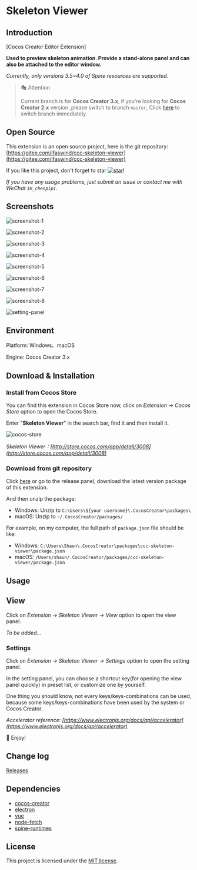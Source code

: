 # Skeleton Viewer

## Introduction

[Cocos Creator Editor Extension]

**Used to preview skeleton animation. Provide a stand-alone panel and can also be attached to the editor window.**

*Currently, only versions 3.5~4.0 of Spine resources are supported.*

> 🎭 Attention
>
> Current branch is for **Cocos Creator 3.x**, if you're looking for **Cocos Creator 2.x** version ,please switch to branch `master`, Click [here](https://gitee.com/ifaswind/ccc-skeleton-viewer/tree/master/) to switch branch immediately.



## Open Source

This extension is an open source project, here is the git repository: [https://gitee.com/ifaswind/ccc-skeleton-viewer](https://gitee.com/ifaswind/ccc-skeleton-viewer)

If you like this project, don't forget to star [![star](https://gitee.com/ifaswind/ccc-skeleton-viewer/badge/star.svg?theme=dark)](https://gitee.com/ifaswind/ccc-skeleton-viewer/stargazers)!

*If you have any usage problems, just submit an issue or contact me with WeChat `im_chenpipi`.*



## Screenshots

![screenshot-1](https://gitee.com/ifaswind/image-storage/raw/master/repositories/ccc-skeleton-viewer/screenshot-1.png)

![screenshot-2](https://gitee.com/ifaswind/image-storage/raw/master/repositories/ccc-skeleton-viewer/screenshot-2.png)

![screenshot-3](https://gitee.com/ifaswind/image-storage/raw/master/repositories/ccc-skeleton-viewer/screenshot-3.png)

![screenshot-4](https://gitee.com/ifaswind/image-storage/raw/master/repositories/ccc-skeleton-viewer/screenshot-4.png)

![screenshot-5](https://gitee.com/ifaswind/image-storage/raw/master/repositories/ccc-skeleton-viewer/screenshot-5.png)

![screenshot-6](https://gitee.com/ifaswind/image-storage/raw/master/repositories/ccc-skeleton-viewer/screenshot-6.png)

![screenshot-7](https://gitee.com/ifaswind/image-storage/raw/master/repositories/ccc-skeleton-viewer/screenshot-7.png)

![screenshot-8](https://gitee.com/ifaswind/image-storage/raw/master/repositories/ccc-skeleton-viewer/screenshot-8.png)

![setting-panel](https://gitee.com/ifaswind/image-storage/raw/master/repositories/ccc-skeleton-viewer/setting-panel.png)



## Environment

Platform: Windows、macOS

Engine: Cocos Creator 3.x



## Download & Installation

### Install from Cocos Store

You can find this extension in Cocos Store now, click on *Extension -> Cocos Store* option to open the Cocos Store.

Enter "**Skeleton Viewer**" in the search bar, find it and then install it.

![cocos-store](https://gitee.com/ifaswind/image-storage/raw/master/repositories/ccc-skeleton-viewer/cocos-store.png)

*Skeleton Viewer：[http://store.cocos.com/app/detail/3008](http://store.cocos.com/app/detail/3008)*



### Download from git repository

Click [here](https://gitee.com/ifaswind/ccc-skeleton-viewer/releases) or go to the release panel, download the latest version package of this extension.

And then unzip the package:

- Windows: Unzip to `C:\Users\${your username}\.CocosCreator\packages\`
- macOS: Unzip to `~/.CocosCreator/packages/`

For example, on my computer, the full path of `package.json` file should be like:

- Windows: `C:\Users\Shaun\.CocosCreator\packages\ccc-skeleton-viewer\package.json`
- macOS: `/Users/shaun/.CocosCreator/packages/ccc-skeleton-viewer/package.json`



## Usage

## View

Click on *Extension -> Skeleton Viewer -> View* option to open the view panel.

*To be added...*



### Settings

Click on *Extension -> Skeleton Viewer -> Settings* option to open the setting panel.

In the setting panel, you can choose a shortcut key(for opening the view panel quickly) in preset list, or customize one by yourself.

One thing you should know, not every keys/keys-combinations can be used, because some keys/keys-combinations have been used by the system or Cocos Creator.

*Accelerator reference: [https://www.electronjs.org/docs/api/accelerator](https://www.electronjs.org/docs/api/accelerator)*

🥳 Enjoy!



## Change log

[Releases](https://gitee.com/ifaswind/ccc-skeleton-viewer/releases)



## Dependencies

- [cocos-creator](https://github.com/cocos-creator)
- [electron](https://github.com/electron/electron)
- [vue](https://github.com/vuejs/vue)
- [node-fetch](https://github.com/node-fetch/node-fetch)
- [spine-runtimes](https://github.com/EsotericSoftware/spine-runtimes)



## License

This project is licensed under the [MIT license](https://opensource.org/licenses/MIT).